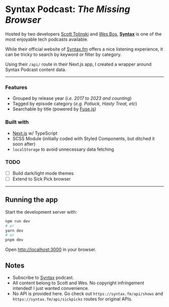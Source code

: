 # Syntax Podcast: _The Missing Browser_

Hosted by two developers [Scott Tolinski](https://levelup.video) and [Wes Bos](https://wesbos.com), **[Syntax](https://syntax.fm)** is one of the most enjoyable tech podcasts available.

While their official website of [Syntax.fm](https://syntax.fm) offers a nice listening experience, it can be tricky to search by keyword or filter by category.

Using their `/api/` route in their Next.js app, I created a wrapper around Syntax Podcast content data.

---

### Features

- Grouped by release year (_i.e. 2017 to 2023 and counting_)
- Tagged by episode category (_e.g. Potluck, Hasty Treat, etc_)
- Searchable by title (powered by [Fuse.js](https://fusejs.io/))

### Built with

- [Next.js](https://nextjs.org/) w/ TypeScript
- SCSS Module (initially coded with Styled Components, but ditched it soon after)
- `localStorage` to avoid unnecessary data fetching

### TODO

- [ ] Build dark/light mode themes
- [ ] Extend to Sick Pick browser

---

## Running the app

Start the development server with:

```bash
npm run dev
# or
yarn dev
# or
pnpm dev
```

Open [http://localhost:3000](http://localhost:3000) in your browser.

## Notes

- Subscribe to [Syntax](https://syntax.fm) podcast.
- All content belong to Scott and Wes. No copyright infringement intended! I just wanted convenience.
- No API is provided here. Go check out `https://syntax.fm/api/shows` and `https://syntax.fm/api/sickpicks` routes for original APIs.
